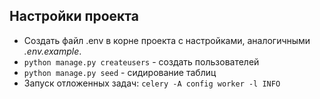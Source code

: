 ## Настройки проекта
+ Создать файл .env в корне проекта с настройками, аналогичными *.env.example*.
+ ``python manage.py createusers`` - создать пользователей
+ ``python manage.py seed`` - сидирование таблиц
+ Запуск отложенных задач: ``celery -A config worker -l INFO``
